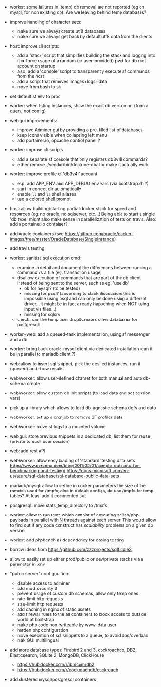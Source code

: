 - worker: some failures in (temp) db removal are not reported (eg on mysql, for non existing db).
  Are we leaving behind temp databases?

- improve handling of character sets:
  + make sure we always create utf8 databases
  + make sure we always get back by default utf8 data from the clients

- host: improve cli scripts:
  + add a 'stack' script that simplifies building the stack and logging into it
    => force usage of a random (or user-provided) pwd for db root account on startup
  + also, add a 'console' script to transparently execute sf commands from the host
  + add a script that removes images+logs+data
  + move from bash to sh

- set default sf env to prod

- worker: when listing instances, show the exact db version nr. (from a query, not config)

- web gui improvements:
  + improve Adminer gui by providing a pre-filled list of databases
  + keep icons visible when collapsing left menu
  + add portainer.io, opcache control panel ?

- worker: improve cli scripts
  + add a separate sf console that only registers db3v4l commands?
  + either remove ./vendor/bin/doctrine-dbal or make it actually work

- worker: improve profile of 'db3v4l' account
  + esp: add APP_ENV and APP_DEBUG env vars (via bootstrap.sh ?)
  + start in correct dir automatically
  + enable `ll` and `la` shell aliases
  + use a colored shell prompt

- host: allow building/starting partial docker stack for speed and resources (eg. no oracle, no sqlserver, etc...)
  Being able to start a single 'db type' might also make sense in parallelization of tests on travis.
  Also: add a portainer.io container?

- add oracle containers (see https://github.com/oracle/docker-images/tree/master/OracleDatabase/SingleInstance)

- add travis testing

- worker: sanitize sql execution cmd:
  + examine in detail and document the differences between running a command vs a file (eg. transaction usage)
  + disallow execution of commands that are part of the db client instead of being sent to the server, such as eg. 'use db'
    - ok for mysql? (to be tested)
    - missing for psql? (according to slack discussion: this is impossible using psql and can only be done using a different
      driver... it might be in fact already happening when NOT using input via files...)
    - missing for sqlsrv
  + check: can the temp user drop&creates other databases for postgresql?

- worker+web: add a queued-task implementation, using sf messenger and a db

- worker: bring back oracle-mysql client via dedicated installation (can it be in parallel to mariadb client ?)

- web: allow to insert sql snippet, pick the desired instances, run it (queued) and show results

- web/worker: allow user-defined charset for both manual and auto db-schema create

- web/worker: allow custom db init scripts (to load data and set session vars)

- pick up a library which allows to load db-agnostic schema defs and data

- web/worker: set up a cronjob to remove SF profiler data

- web/worker: move sf logs to a mounted volume

- web gui: store previous snippets in a dedicated db, list them for reuse (private to each user session)

- web: add rest API

- web/worker: allow easy loading of 'standard' testing data sets
  https://www.percona.com/blog/2011/02/01/sample-datasets-for-benchmarking-and-testing/
  https://docs.microsoft.com/en-us/azure/sql-database/sql-database-public-data-sets

- mariadb/mysql: allow to define in docker parameters the size of the ramdisk used for /tmpfs;
  also in default configs, do use /tmpfs for temp tables? At least add it commented out

- postgresql: move stats_temp_directory to /tmpfs

- worker: allow to run tests which consist of executing sql/sh/php payloads in parallel with N threads against each server.
  This would allow to find out if any code construct has _scalability_ problems on a given db version

- worker: add phpbench as dependency for easing testing

- borrow ideas from https://github.com/zzzprojects/sqlfiddle3

- allow to easily set up either prod/public or dev/private stacks via a parameter in .env

- "public server" configuration:
  - disable access to adminer
  - add mod_security 3
  - prevent usage of custom db schemas, allow only temp ones
  - rate-limit http requests
  - size-limit http requests
  - add caching in nginx of static assets
  - add firewall rules to the all containers to block access to outside world at bootstrap
  - make php code non-writeable by www-data user
  - harden php configuration
  - move execution of sql snippets to a queue, to avoid dos/overload
  - mak GUI multilingual

- add more database types: Firebird 2 and 3, cockroachdb, DB2, Elasticsearch, SQLite 2, MongoDB, ClickHouse
  - https://hub.docker.com/r/ibmcom/db2
  - https://hub.docker.com/r/cockroachdb/cockroach

- add clustered mysql/postgresql containers
